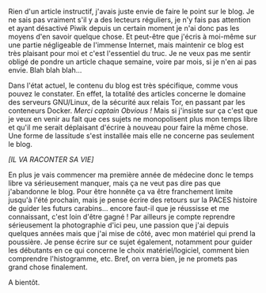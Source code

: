 Rien d'un article instructif, j'avais juste envie de faire le point sur le blog. Je ne sais pas vraiment s'il y a des lecteurs réguliers, je n'y fais pas attention et ayant désactivé Piwik depuis un certain moment je n'ai donc pas les moyens d'en savoir quelque chose. Et peut-être que j'écris à moi-même sur une partie négligeable de l'immense Internet, mais maintenir ce blog est très plaisant pour moi et c'est l'essentiel du truc. Je ne veux pas me sentir obligé de pondre un article chaque semaine, voire par mois, si je n'en ai pas envie. Blah blah blah...

Dans l'état actuel, le contenu du blog est très spécifique, comme vous pouvez le constater. En effet, la totalité des articles concerne le domaine des serveurs GNU/Linux, de la sécurité aux relais Tor, en passant par les conteneurs Docker. *Merci captain Obvious !* Mais si j'insiste sur ça c'est que je veux en venir au fait que ces sujets ne monopolisent plus mon temps libre et qu'il me serait déplaisant d'écrire à nouveau pour faire la même chose. Une forme de lassitude s'est installée mais elle ne concerne pas seulement le blog.

*[IL VA RACONTER SA VIE]*

En plus je vais commencer ma première année de médecine donc le temps libre va sérieusement manquer, mais ça ne veut pas dire pas que j'abandonne le blog. Pour être honnête ça va être franchement limite jusqu'à l'été prochain, mais je pense écrire des retours sur la PACES histoire de guider les futurs carabins... encore faut-il que je réussisse et me connaissant, c'est loin d'être gagné ! Par ailleurs je compte reprendre sérieusement la photographie d'ici peu, une passion que j'ai depuis quelques années mais que j'ai mise de côté, avec mon matériel qui prend la poussière. Je pense écrire sur ce sujet également, notamment pour guider les débutants en ce qui concerne le choix matériel/logiciel, comment bien comprendre l'histogramme, etc. Bref, on verra bien, je ne promets pas grand chose finalement.

A bientôt.
